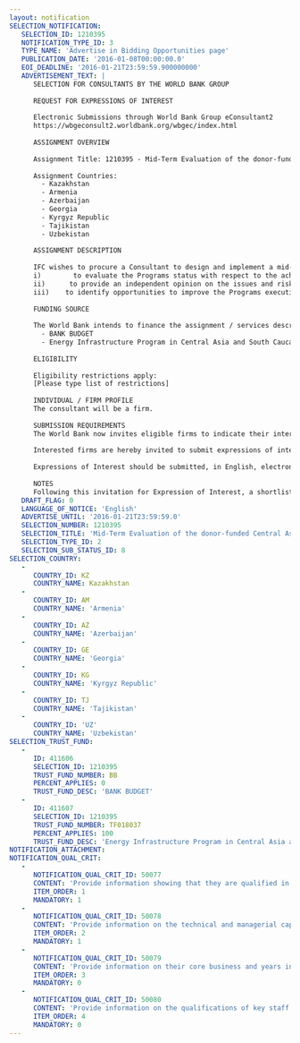 ```yaml
---
layout: notification
SELECTION_NOTIFICATION: 
   SELECTION_ID: 1210395
   NOTIFICATION_TYPE_ID: 3
   TYPE_NAME: 'Advertise in Bidding Opportunities page'
   PUBLICATION_DATE: '2016-01-08T00:00:00.0'
   EOI_DEADLINE: '2016-01-21T23:59:59.900000000'
   ADVERTISEMENT_TEXT: |
      SELECTION FOR CONSULTANTS BY THE WORLD BANK GROUP
      
      REQUEST FOR EXPRESSIONS OF INTEREST
      
      Electronic Submissions through World Bank Group eConsultant2
      https://wbgeconsult2.worldbank.org/wbgec/index.html
      
      ASSIGNMENT OVERVIEW
      
      Assignment Title: 1210395 - Mid-Term Evaluation of the donor-funded Central Asia and South Caucasus Energy Infrastructure Program
      
      Assignment Countries:
        - Kazakhstan
        - Armenia
        - Azerbaijan
        - Georgia
        - Kyrgyz Republic
        - Tajikistan
        - Uzbekistan
      
      ASSIGNMENT DESCRIPTION
      
      IFC wishes to procure a Consultant to design and implement a mid-term evaluation of the CA EI Program to support effective program management. This activity responds to the donor requirements to assess the Programs operations and management half-way through the implementation stage (24 months after the Programs start). The goal is to assess the Programs progress and determine whether the Program is on track to achieve its objectives. The main objectives of the midpoint evaluation will be:
      i)        to evaluate the Programs status with respect to the achievement on its performance indicators;
      ii)      to provide an independent opinion on the issues and risks that may affect the Programs performance;
      iii)    to identify opportunities to improve the Programs execution effectiveness and recommend adjustments in the Programs execution strategy and implementation processes.
      
      FUNDING SOURCE
      
      The World Bank intends to finance the assignment / services described below under the following trust fund(s):
        - BANK BUDGET
        - Energy Infrastructure Program in Central Asia and South Caucasus
      
      ELIGIBILITY
      
      Eligibility restrictions apply:
      [Please type list of restrictions]
      
      INDIVIDUAL / FIRM PROFILE
      The consultant will be a firm. 
      
      SUBMISSION REQUIREMENTS
      The World Bank now invites eligible firms to indicate their interest in providing the services.  Interested firms must provide information indicating that they are qualified to perform the services (brochures, description of similar assignments, experience in similar conditions, availability of appropriate skills among staff, etc. for firms; CV and cover letter for individuals).  Please note that the total size of all attachments should be less than 5MB.  Consultants may associate to enhance their qualifications.
      
      Interested firms are hereby invited to submit expressions of interest.
      
      Expressions of Interest should be submitted, in English, electronically through World Bank Group eTendering (https://wbgeconsult2.worldbank.org/wbgec/index.html)
      
      NOTES
      Following this invitation for Expression of Interest, a shortlist of qualified firms will be formally invited to submit proposals.  Shortlisting and selection will be subject to the availability of funding.
   DRAFT_FLAG: 0
   LANGUAGE_OF_NOTICE: 'English'
   ADVERTISE_UNTIL: '2016-01-21T23:59:59.0'
   SELECTION_NUMBER: 1210395
   SELECTION_TITLE: 'Mid-Term Evaluation of the donor-funded Central Asia and South Caucasus Energy Infrastructure Program'
   SELECTION_TYPE_ID: 2
   SELECTION_SUB_STATUS_ID: 8
SELECTION_COUNTRY: 
   - 
      COUNTRY_ID: KZ
      COUNTRY_NAME: Kazakhstan
   - 
      COUNTRY_ID: AM
      COUNTRY_NAME: 'Armenia'
   - 
      COUNTRY_ID: AZ
      COUNTRY_NAME: 'Azerbaijan'
   - 
      COUNTRY_ID: GE
      COUNTRY_NAME: 'Georgia'
   - 
      COUNTRY_ID: KG
      COUNTRY_NAME: 'Kyrgyz Republic'
   - 
      COUNTRY_ID: TJ
      COUNTRY_NAME: 'Tajikistan'
   - 
      COUNTRY_ID: 'UZ'
      COUNTRY_NAME: 'Uzbekistan'
SELECTION_TRUST_FUND: 
   - 
      ID: 411606
      SELECTION_ID: 1210395
      TRUST_FUND_NUMBER: BB
      PERCENT_APPLIES: 0
      TRUST_FUND_DESC: 'BANK BUDGET'
   - 
      ID: 411607
      SELECTION_ID: 1210395
      TRUST_FUND_NUMBER: TF018037
      PERCENT_APPLIES: 100
      TRUST_FUND_DESC: 'Energy Infrastructure Program in Central Asia and South Caucasus'
NOTIFICATION_ATTACHMENT: 
NOTIFICATION_QUAL_CRIT: 
   - 
      NOTIFICATION_QUAL_CRIT_ID: 50077
      CONTENT: 'Provide information showing that they are qualified in the field of the assignment.'
      ITEM_ORDER: 1
      MANDATORY: 1
   - 
      NOTIFICATION_QUAL_CRIT_ID: 50078
      CONTENT: 'Provide information on the technical and managerial capabilities of the firm.'
      ITEM_ORDER: 2
      MANDATORY: 1
   - 
      NOTIFICATION_QUAL_CRIT_ID: 50079
      CONTENT: 'Provide information on their core business and years in business.'
      ITEM_ORDER: 3
      MANDATORY: 0
   - 
      NOTIFICATION_QUAL_CRIT_ID: 50080
      CONTENT: 'Provide information on the qualifications of key staff.'
      ITEM_ORDER: 4
      MANDATORY: 0
---
```

